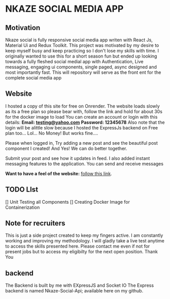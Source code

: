 # NKAZE SOCIAL MEDIA APP

## Motivation

Nkaze social is fully responsive social media app writen with React Js, Material Ui and Redux Toolkit. This project was motivated by my desire to keep myself busy and keep practicing so I don't lose my skills with time. I originally wanted to use this for a short season fun but ended up looking towards a fully fleshed social medial app with Authentication, Live messaging, engaging ui components, single paged, async designed and most importantly fast. This will repository will serve as the front ent for the complete social media app

## Website
I hosted a copy of this site for free on Onrender. 
The website loads slowly as its a free plan so please bear with, follow the link and hold for about 30s for the docker image to load
You can create an account or login with this details: 
**Email: testing@yahoo.com**
**Password: 12345678**
Also note that the login will be alittle slow because I hosted the ExpressJs backend on Free plan too... Lol... No Money! But works fine....


Please when logged in, Try adding a new post and see the beautiful post component I created! And Yes! We can do better together.


Submit your post and see how it updates in feed.
I also added instant messaging features to the application. You can send and receive messages

**Want to have a feel of the website:** [follow this link](https://nkaze-social.onrender.com/).


## TODO LIst
[] Unit Testing all Components
[] Creating Docker Image for Containerization

## Note for recruiters

This is just a side project created to keep my fingers active. I am constantly working and improving my methodology. I will gladly take a live test anytime to access the skills presented here. Please contact me even if not for present jobs but to access my eligibilty for the next open position. Thank You

## backend

The Backend is built by me with EXpressJS and Socket IO
The Express backend is named Nkaze-Social-Api; available here on my github. 
